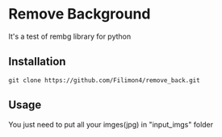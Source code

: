 # Remove Background
It's a test of rembg library for python

## Installation
```
git clone https://github.com/Filimon4/remove_back.git
```
## Usage
You just need to put all your imges(jpg) in "input_imgs" folder